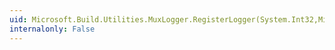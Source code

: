 ```yaml
---
uid: Microsoft.Build.Utilities.MuxLogger.RegisterLogger(System.Int32,Microsoft.Build.Framework.ILogger)
internalonly: False
---
```

